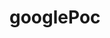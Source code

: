 # googlePoc
<html>
<head>
<title>google poc</title>
<body>
<script>
parent.location.href="http://zhuanlan.freebuf.com/column/index/?name=APT%E6%94%BB%E5%87%BB%E6%8A%80%E8%83%BD%E5%BA%93";
</script>
</body>
</head>
</html?
